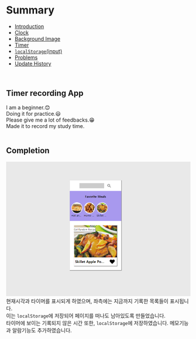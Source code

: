 # Summary
* <a href="README.md">Introduction</a>
* <a href="clock.md">Clock</a>  
* <a href="background.md">Background Image</a>  
* <a href="timer.md">Timer</a>  
* <a href="localstorage.md">`localStorage`(input)</a>
* <a href="problems.md">Problems</a>  
* <a href='history.md'>Update History</a>
<br>

## Timer recording App
I am a beginner.:blush:  
Doing it for practice.:smiley:  
Please give me a lot of feedbacks.:grin:  
Made it to record my study time.  
<br>

## Completion
![completed](/readmeImages/1.PNG)
현재시각과 타이머를 표시되게 하였으며, 좌측에는 지금까지 기록한 목록들이 표시됩니다.  
이는 `localStorage`에 저장되어 페이지를 떠나도 남아있도록 만들었습니다.  
타이머에 보이는 기록되지 않은 시간 또한, `localStorage`에 저장하였습니다.
메모기능과 알람기능도 추가하였습니다.